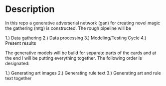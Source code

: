 # Description

In this repo a generative adverserial network (gan) for creating novel magic the gathering (mtg) is constructed. The rough pipeline will be

1.) Data gathering
2.) Data processing
3.) Modeling/Testing Cycle
4.) Present results

The generative models will be build for separate parts of the cards and at the end I will be putting everything together. The following order is designated:

1.) Generating art images
2.) Generating rule text
3.) Generating art and rule text together

